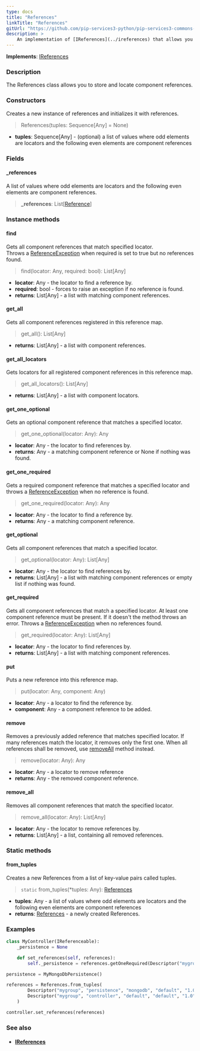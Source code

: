 ```yaml
---
type: docs
title: "References"
linkTitle: "References"
gitUrl: "https://github.com/pip-services3-python/pip-services3-commons-python"
description: >
    An implementation of [IReferences](../ireferences) that allows you to store and locate component references.
---
```


**Implements**: [IReferences](../ireferences)

### Description

The References class allows you to store and locate component references.

### Constructors

Creates a new instance of references and initializes it with references.

> References(tuples: Sequence[Any] = None)

- **tuples**: Sequence[Any] - (optional) a list of values where odd elements are locators and the following even elements are component references

### Fields
<span class="hide-title-link">

#### _references
 A list of values where odd elements are locators and the following even elements are component references.
> **_references**: List[[Reference](../reference)]

</span>

### Instance methods

#### find
Gets all component references that match specified locator.  
Throws a [ReferenceException](../reference_exception) when required is set to true but no references found.

> find(locator: Any, required: bool): List[Any]

- **locator**: Any - the locator to find a reference by.
- **required**: bool - forces to raise an exception if no reference is found.
- **returns**: List[Any] - a list with matching component references.

#### get_all
Gets all component references registered in this reference map.

> get_all(): List[Any]

- **returns**: List[Any] - a list with component references.

#### get_all_locators
Gets locators for all registered component references in this reference map.

> get_all_locators(): List[Any]

- **returns**: List[Any] - a list with component locators.

#### get_one_optional
Gets an optional component reference that matches a specified locator.

> get_one_optional(locator: Any): Any

- **locator**: Any - the locator to find references by.
- **returns**: Any - a matching component reference or None if nothing was found.

#### get_one_required
Gets a required component reference that matches a specified locator and 
throws a [ReferenceException](../reference_exception) when no reference is found.

> get_one_required(locator: Any): Any

- **locator**: Any - the locator to find a reference by.	 
- **returns**: Any - a matching component reference.

#### get_optional
Gets all component references that match a specified locator.

> get_optional(locator: Any): List[Any]

- **locator**: Any - the locator to find references by.	 
- **returns**: List[Any] - a list with matching component references or empty list if nothing was found.

#### get_required
Gets all component references that match a specified locator.
At least one component reference must be present.
If it doesn't the method throws an error.
Throws a [ReferenceException](../reference_exception) when no references found.

> get_required(locator: Any): List[Any]

- **locator**: Any - the locator to find references by.
- **returns**: List[Any] - a list with matching component references.

#### put
Puts a new reference into this reference map.

> put(locator: Any, component: Any)

- **locator**: Any - a locator to find the reference by.
- **component**: Any - a component reference to be added.


#### remove
Removes a previously added reference that matches specified locator.
If many references match the locator, it removes only the first one.
When all references shall be removed, use [removeAll](#removeall) method instead.

> remove(locator: Any): Any

- **locator**: Any - a locator to remove reference
- **returns**: Any - the removed component reference.

#### remove_all
Removes all component references that match the specified locator. 

> remove_all(locator: Any): List[Any]

- **locator**: Any - the locator to remove references by.
- **returns**: List[Any] - a list, containing all removed references.

### Static methods

#### from_tuples
Creates a new References from a list of key-value pairs called tuples.

> `static` from_tuples(*tuples: Any): [References](../references)

- **tuples**: Any - a list of values where odd elements are locators and the following even elements are component references
- **returns**: [References](../references) - a newly created References.

### Examples

```python
class MyController(IReferenceable):
    _persistence = None

    def set_references(self, references):
        self._persistence = references.getOneRequired(Descriptor("mygroup", "persistence", "*", "*", "1.0"))

persistence = MyMongoDbPersistence()

references = References.from_tuples(
        Descriptor("mygroup", "persistence", "mongodb", "default", "1.0"), persistence,
        Descriptor("mygroup", "controller", "default", "default", "1.0"), controller
    )

controller.set_references(references)

```

### See also
- #### [IReferences](../ireferences)
